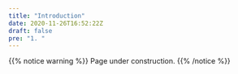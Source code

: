 ```yaml
---
title: "Introduction"
date: 2020-11-26T16:52:22Z
draft: false
pre: "1. "
---
```



{{% notice warning %}}
Page under construction.
{{% /notice %}}
